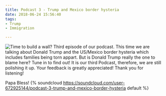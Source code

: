 ```yaml
---
title: Podcast 3 - Trump and Mexico border hysteria
date: 2018-06-24 15:56:40
tags:
- Trump
- Immigration

---
```

![Time to build a wall?](/images/trump-wall.jpg)
Third episode of our podcast.
This time we are talking about Donald Trump and the US/Mexico border hysteria which includes families being torn appart.
But is Donald Trump really the one to blame here? Tune in to find out!
It is our third Podcast, therefore, we are still polishing it up.
Your feedback is greatly appreciated!
Thank you for listening!

Papa Bless!
{% soundcloud 
https://soundcloud.com/user-672925144/podcast-3-trump-and-mexico-border-hysteria default %}
